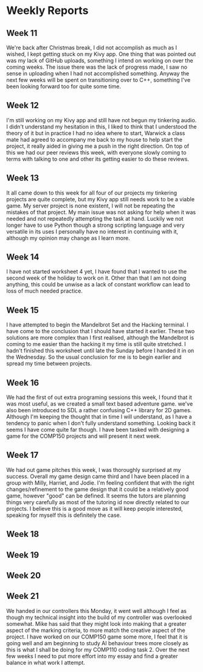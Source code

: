 # Weekly Reports


## Week 11
We're back after Christmas break, I did not accomplish as much as I wished, I kept getting stuck on my Kivy app. One thing that was pointed out was my lack of GitHub uploads, something I intend on working on over the coming weeks. The issue there was the lack of progress made, I saw no sense in uploading when I had not accomplished something. Anyway the next few weeks will be spent on transitioning over to C++, something I've been looking forward too for quite some time.

## Week 12
I'm still working on my Kivy app and still have not begun my tinkering audio. I didn't understand my hesitation in this, I liked to think that I understood the theory of it but in practice I had no idea where to start, Warwick a class mate had agreed to accompany me back to my house to help start the project, it really aided in giving me a push in the right direction. On top of this we had our peer reviews this week, with everyone slowly coming to terms with talking to one and other its getting easier to do these reviews.

## Week 13
It all came down to this week for all four of our projects my tinkering projects are quite complete, but my Kivy app still needs work to be a viable game. My server project is none existent, I will not be repeating the mistakes of that project. My main issue was not asking for help when it was needed and not repeatedly attempting the task at hand. Luckily we not longer have to use Python though a strong scripting language and very versatile in its uses I personally have no interest in continuing with it, although my opinion may change as I learn more.

## Week 14
I have not started worksheet 4 yet, I have found that I wanted to use the second week of the holiday to work on it. Other than that I am not doing anything, this could be unwise as a lack of constant workflow can lead to loss of much needed practice.

## Week 15
I have attempted to begin the Mandelbrot Set and the Hacking terminal. I have come to the conclusion that I should have started it earlier. These two solutions are more complex than I first realised, although the Mandelbrot is coming to me easier than the hacking it my time is still quite stretched. I hadn't finished this worksheet until late the Sunday before I handed it in on the Wednesday. So the usual conclusion for me is to begin earlier and spread my time between projects.

## Week 16
We had the first of out extra programing sessions this week, I found that it was most useful, as we created a small text based adventure game. we've also been introduced to SDL a rather confusing C++ library for 2D games. Although I'm keeping the thought that in time I will understand, as I have a tendency to panic when I don't fully understand something. Looking back it seems I have come quite far though. I have been tasked with designing a game for the COMP150 projects and will present it next week.

## Week 17
We had out game pitches this week, I was thoroughly surprised at my 
success. Overall my game design came third and I have been placed in a group with Milly, Harriet, and Jodie. I'm feeling confident that with the right changes/refinement to the game design that it could be a relatively good game, however "good" can be defined. It seems the tutors are planning things very carefully as most of the tutoring id now directly related to our projects. I believe this is a good move as it will keep people interested, speaking for myself this is definitely the case. 

## Week 18


## Week 19


## Week 20


## Week 21
We handed in our controllers this Monday, it went well although I feel as though my technical insight into the build of my controller was overlooked somewhat. Mike has said that they might look into making that a greater aspect of the marking criteria, to more match the creative aspect of the project. I have worked on our COMP150 game some more, I feel that it is going well and am beginning to study AI behaviour trees more closely as this is what I shall be doing for my COMP110 coding task 2. Over the next few weeks I need to put more effort into my essay and find a greater balance in what work I attempt.